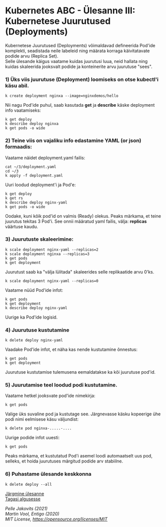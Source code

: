 # Kubernetes ABC - Ülesanne III: Kubernetese Juurutused (Deployments) 

Kubernetese Juurutused (Deployments) võimaldavad defineerida Pod'ide komplekti, seadistada neile labeleid ning määrata korraga käivitatavate podide arvu (Replica Set).  
Selle ülesande käigus vaatame kuidas juurutusi luua, neid hallata ning kuidas skaleerida jooksvalt podide ja konteinerite arvu juurutuse "sees". 

### 1) Üks viis juurutuse (Deployment) loomiseks on otse kubectl'i käsu abil.

```
k create deployment nginxa --image=nginxdemos/hello
```

Nii nagu Pod'ide puhul, saab kasutada **get** ja **describe** käske deployment info vaatamiseks: 

```
k get deploy
k describe deploy nginxa
k get pods -o wide
```

### 2) Teine viis on vajaliku info edastamine YAML (or json) formaadis: 

Vaatame näidet deployment.yaml failis:

```
cat ~/3/deployment.yaml
cd ~/3
k apply -f deployment.yaml
```

Uuri loodud deployment'i ja Pod'e: 

```
k get deploy
k get rs
k describe deploy nginx-yaml
k get pods -o wide
```

Oodake, kuni kõik pod'id on valmis (Ready) olekus. 
Peaks märkama, et teine juurutus tekitas 3 Pod'i. See onnii  määratud yaml failis, välja: **replicas** väärtuse kaudu. 

### 3) Juurutuste skaleerimine:

```
k scale deployment nginx-yaml --replicas=2
k scale deployment nginxa --replicas=3
k get pods 
k get deployment
```

Juurutust saab ka "välja lülitada" skaleerides selle replikaatide arvu 0'ks. 

```
k scale deployment nginx-yaml --replicas=0
```

Vaatame nüüd Pod'ide infot:

```
k get pods
k get deployment
k describe deploy nginx-yaml
```

Uurige ka Pod'ide logisid. 


### 4) Juurutuse kustutamine 

```
k delete deploy nginx-yaml
```

Vaadake Pod'ide infot, et näha kas nende kustutamine õnnestus:


```
k get pods
k get deployment
```

Juurutuse kustutamise tulemusena eemaldatakse ka kõi juurutuse pod'id.


### 5) Juurutamise teel loodud podi kustutamine.

Vaatame hetkel jooksvate pod'ide nimekirja: 

```
k get pods
```

Valige üks suvaline pod ja kustutage see. Järgnevasse käsku kopeerige ühe podi nimi eelmisese käsu väljundist: 

```
k delete pod nginxa-.....-.... 
```

Uurige podide infot uuesti: 

```
k get pods
```

Peaks märkama, et kustutatud Pod'i asemel loodi automaatselt uus pod, selleks, et hoida juurutuses märgitud podide arv stabiilne. 

### 6) Puhastame ülesande keskkonna

```
k delete deploy --all
```

[Järgmine ülesanne](/abc_est/4/readme.md)  
[Tagasi algusesse](/abc_est/readme.md)  


*Pelle Jakovits (2021)*  
*Martin Vool, Entigo (2020)*  
*MIT License, https://opensource.org/licenses/MIT*  
